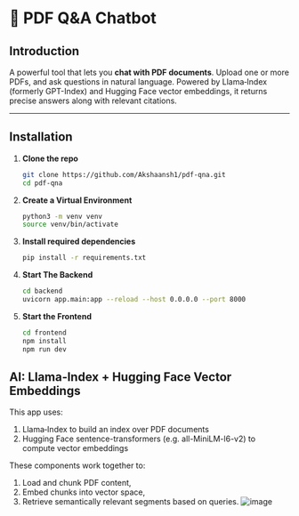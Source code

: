 # 🧠 PDF Q&A Chatbot

## Introduction
A powerful tool that lets you **chat with PDF documents**. Upload one or more PDFs, and ask questions in natural language. Powered by Llama‑Index (formerly GPT-Index) and Hugging Face vector embeddings, it returns precise answers along with relevant citations.

---

## Installation

1. **Clone the repo**
   ```bash
   git clone https://github.com/Akshaansh1/pdf-qna.git
   cd pdf-qna
2. **Create a Virtual Environment**
   ```bash
   python3 -m venv venv
   source venv/bin/activate
3. **Install required dependencies**
   ```bash
   pip install -r requirements.txt
4. **Start The Backend**
    ```bash
    cd backend
    uvicorn app.main:app --reload --host 0.0.0.0 --port 8000
5. **Start the Frontend**
   ```bash
   cd frontend
   npm install
   npm run dev

## AI: Llama‑Index + Hugging Face Vector Embeddings
This app uses:
1. Llama‑Index to build an index over PDF documents
2. Hugging Face sentence-transformers (e.g. all-MiniLM-l6-v2) to compute vector embeddings

These components work together to:
1. Load and chunk PDF content,
2. Embed chunks into vector space,
3. Retrieve semantically relevant segments based on queries.
![image](https://github.com/user-attachments/assets/bff71540-6938-4141-b066-2cde5832e134)
